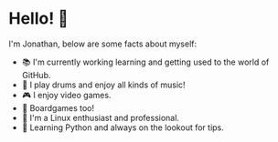 # Hello! :wave:

I'm Jonathan, below are some facts about myself:

* :books: I'm currently working learning and getting used to the world of GitHub. 
* :metal: I play drums and enjoy all kinds of music!
* :video_game: I enjoy video games. 
* :game_die: Boardgames too!
* :penguin: I'm a Linux enthusiast and professional. 
* :snake: Learning Python and always on the lookout for tips.  
